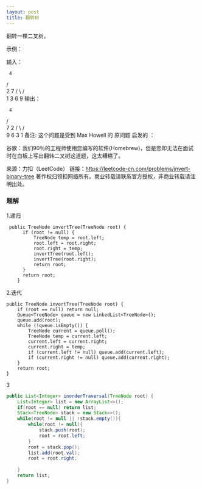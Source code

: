 ```yaml
---
layout: post
title: 翻转树
---
```

翻转一棵二叉树。

示例：

输入：

     4
   /   \
  2     7
 / \   / \
1   3 6   9
输出：

     4
   /   \
  7     2
 / \   / \
9   6 3   1
备注:
这个问题是受到 Max Howell 的 原问题 启发的 ：

谷歌：我们90％的工程师使用您编写的软件(Homebrew)，但是您却无法在面试时在白板上写出翻转二叉树这道题，这太糟糕了。

来源：力扣（LeetCode）
链接：https://leetcode-cn.com/problems/invert-binary-tree
著作权归领扣网络所有。商业转载请联系官方授权，非商业转载请注明出处。

### 题解

1.递归
``` 
 public TreeNode invertTree(TreeNode root) {
      if (root != null) {
          TreeNode temp = root.left;
          root.left = root.right;
          root.right = temp;
          invertTree(root.left);
          invertTree(root.right);
          return root;
      }  
      return root;
    }
```   

2.迭代

```  
public TreeNode invertTree(TreeNode root) {
    if (root == null) return null;
    Queue<TreeNode> queue = new LinkedList<TreeNode>();
    queue.add(root);
    while (!queue.isEmpty()) {
        TreeNode current = queue.poll();
        TreeNode temp = current.left;
        current.left = current.right;
        current.right = temp;
        if (current.left != null) queue.add(current.left);
        if (current.right != null) queue.add(current.right);
    }
    return root;
}
```   

3
```  java
public List<Integer> inorderTraversal(TreeNode root) {
    List<Integer> list = new ArrayList<>();
    if(root == null) return list;
    Stack<TreeNode> stack = new Stack<>();
    while(root != null || !stack.empty()){
        while(root != null){
            stack.push(root);
            root = root.left;
        }
        root = stack.pop();
        list.add(root.val);
        root = root.right;
        
    }
    return list;
}
```   
